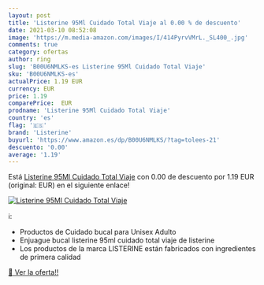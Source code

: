 ```yaml
---
layout: post
title: 'Listerine 95Ml Cuidado Total Viaje al 0.00 % de descuento'
date: 2021-03-10 08:52:08
image: 'https://m.media-amazon.com/images/I/414PyrvVMrL._SL400_.jpg'
comments: true
category: ofertas
author: ring
slug: 'B00U6NMLKS-es Listerine 95Ml Cuidado Total Viaje'
sku: 'B00U6NMLKS-es'
actualPrice: 1.19 EUR
currency: EUR
price: 1.19
comparePrice:  EUR
prodname: 'Listerine 95Ml Cuidado Total Viaje'
country: 'es'
flag: '🇪🇸'
brand: 'Listerine'
buyurl: 'https://www.amazon.es/dp/B00U6NMLKS/?tag=tolees-21'
descuento: '0.00'
average: '1.19'
---
```


Está [Listerine 95Ml Cuidado Total Viaje](https://www.amazon.es/dp/B00U6NMLKS/?tag=tolees-21) con 0.00 de descuento por 1.19 EUR (original:  EUR) en el siguiente enlace!

[![Listerine 95Ml Cuidado Total Viaje](https://m.media-amazon.com/images/I/414PyrvVMrL._SL400_.jpg)](https://www.amazon.es/dp/B00U6NMLKS/?tag=tolees-21)

ℹ️:

- Productos de Cuidado bucal para Unisex Adulto
- Enjuague bucal listerine 95ml cuidado total viaje de listerine
- Los productos de la marca LISTERINE están fabricados con ingredientes de primera calidad

[🛒 Ver la oferta!!](https://www.amazon.es/dp/B00U6NMLKS/?tag=tolees-21)

